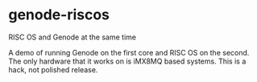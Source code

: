 # genode-riscos
RISC OS and Genode at the same time


A demo of running Genode on the first core and RISC OS on the second. The only hardware that it works on is iMX8MQ based systems.
This is a hack, not polished release.

